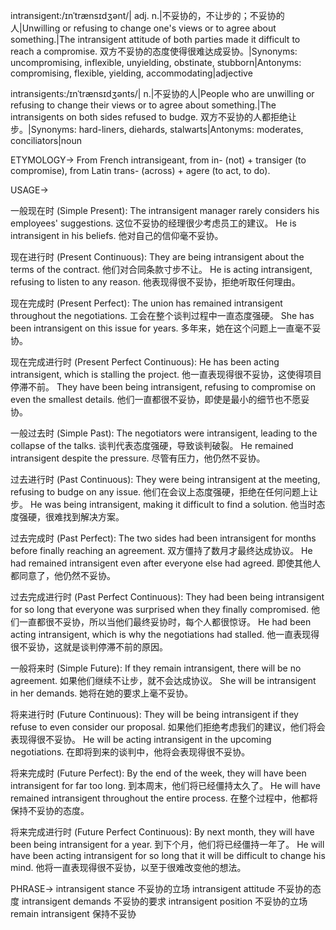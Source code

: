 intransigent:/ɪnˈtrænsɪdʒənt/| adj. n.|不妥协的，不让步的；不妥协的人|Unwilling or refusing to change one's views or to agree about something.|The intransigent attitude of both parties made it difficult to reach a compromise. 双方不妥协的态度使得很难达成妥协。|Synonyms: uncompromising, inflexible, unyielding, obstinate, stubborn|Antonyms: compromising, flexible, yielding, accommodating|adjective

intransigents:/ɪnˈtrænsɪdʒənts/| n.|不妥协的人|People who are unwilling or refusing to change their views or to agree about something.|The intransigents on both sides refused to budge.  双方不妥协的人都拒绝让步。|Synonyms: hard-liners, diehards, stalwarts|Antonyms: moderates, conciliators|noun


ETYMOLOGY->
From French intransigeant, from in- (not) + transiger (to compromise), from Latin trans- (across) + agere (to act, to do).

USAGE->

一般现在时 (Simple Present):
The intransigent manager rarely considers his employees' suggestions.  这位不妥协的经理很少考虑员工的建议。
He is intransigent in his beliefs. 他对自己的信仰毫不妥协。


现在进行时 (Present Continuous):
They are being intransigent about the terms of the contract.  他们对合同条款寸步不让。
He is acting intransigent, refusing to listen to any reason. 他表现得很不妥协，拒绝听取任何理由。


现在完成时 (Present Perfect):
The union has remained intransigent throughout the negotiations.  工会在整个谈判过程中一直态度强硬。
She has been intransigent on this issue for years. 多年来，她在这个问题上一直毫不妥协。


现在完成进行时 (Present Perfect Continuous):
He has been acting intransigent, which is stalling the project. 他一直表现得很不妥协，这使得项目停滞不前。
They have been being intransigent, refusing to compromise on even the smallest details. 他们一直都很不妥协，即使是最小的细节也不愿妥协。


一般过去时 (Simple Past):
The negotiators were intransigent, leading to the collapse of the talks.  谈判代表态度强硬，导致谈判破裂。
He remained intransigent despite the pressure. 尽管有压力，他仍然不妥协。


过去进行时 (Past Continuous):
They were being intransigent at the meeting, refusing to budge on any issue.  他们在会议上态度强硬，拒绝在任何问题上让步。
He was being intransigent, making it difficult to find a solution. 他当时态度强硬，很难找到解决方案。


过去完成时 (Past Perfect):
The two sides had been intransigent for months before finally reaching an agreement.  双方僵持了数月才最终达成协议。
He had remained intransigent even after everyone else had agreed. 即使其他人都同意了，他仍然不妥协。


过去完成进行时 (Past Perfect Continuous):
They had been being intransigent for so long that everyone was surprised when they finally compromised. 他们一直都很不妥协，所以当他们最终妥协时，每个人都很惊讶。
He had been acting intransigent, which is why the negotiations had stalled. 他一直表现得很不妥协，这就是谈判停滞不前的原因。


一般将来时 (Simple Future):
If they remain intransigent, there will be no agreement.  如果他们继续不让步，就不会达成协议。
She will be intransigent in her demands. 她将在她的要求上毫不妥协。



将来进行时 (Future Continuous):
They will be being intransigent if they refuse to even consider our proposal. 如果他们拒绝考虑我们的建议，他们将会表现得很不妥协。
He will be acting intransigent in the upcoming negotiations. 在即将到来的谈判中，他将会表现得很不妥协。


将来完成时 (Future Perfect):
By the end of the week, they will have been intransigent for far too long.  到本周末，他们将已经僵持太久了。
He will have remained intransigent throughout the entire process. 在整个过程中，他都将保持不妥协的态度。


将来完成进行时 (Future Perfect Continuous):
By next month, they will have been being intransigent for a year.  到下个月，他们将已经僵持一年了。
He will have been acting intransigent for so long that it will be difficult to change his mind. 他将一直表现得很不妥协，以至于很难改变他的想法。




PHRASE->
intransigent stance  不妥协的立场
intransigent attitude  不妥协的态度
intransigent demands  不妥协的要求
intransigent position  不妥协的立场
remain intransigent  保持不妥协


